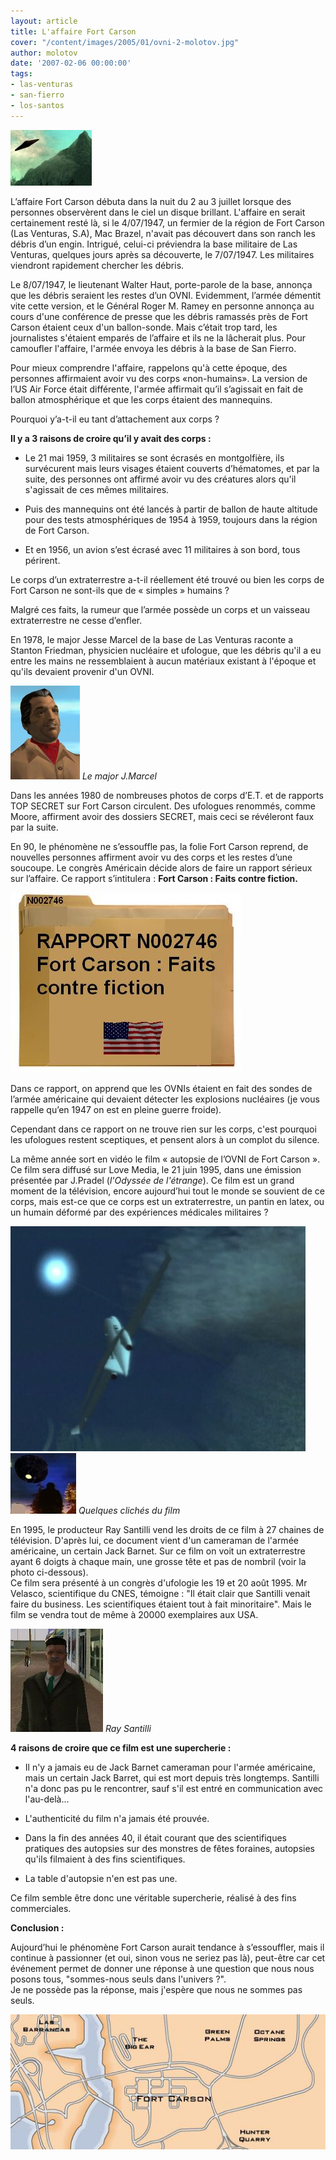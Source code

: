 ```yaml
---
layout: article
title: L'affaire Fort Carson
cover: "/content/images/2005/01/ovni-2-molotov.jpg"
author: molotov
date: '2007-02-06 00:00:00'
tags:
- las-venturas
- san-fierro
- los-santos
---
```


![](/content/images/2005/01/ovni-2-molotov.jpg)

L’affaire Fort Carson débuta dans la nuit du 2 au 3 juillet lorsque des personnes observèrent dans le ciel un disque brillant. L'affaire en serait certainement resté là, si le 4/07/1947, un fermier de la région de Fort Carson (Las Venturas, S.A), Mac Brazel, n'avait pas découvert dans son ranch les débris d’un engin. Intrigué, celui-ci préviendra la base militaire de Las Venturas, quelques jours après sa découverte, le 7/07/1947. Les militaires viendront rapidement chercher les débris.

Le 8/07/1947, le lieutenant Walter Haut, porte-parole de la base, annonça que les débris seraient les restes d’un OVNI. Evidemment, l’armée démentit vite cette version, et le Général Roger M. Ramey en personne annonça au cours d'une conférence de presse que les débris ramassés près de Fort Carson étaient ceux d'un ballon-sonde. Mais c’était trop tard, les journalistes s'étaient emparés de l’affaire et ils ne la lâcherait plus. Pour camoufler l'affaire, l'armée envoya les débris à la base de San Fierro.

Pour mieux comprendre l'affaire, rappelons qu'à cette époque, des personnes affirmaient avoir vu des corps «non-humains». La version de l’US Air Force était différente, l'armée affirmait qu’il s’agissait en fait de ballon atmosphérique et que les corps étaient des mannequins.

Pourquoi y’a-t-il eu tant d’attachement aux corps ?

**Il y a 3 raisons de croire qu’il y avait des corps :**

- Le 21 mai 1959, 3 militaires se sont écrasés en montgolfière, ils survécurent mais leurs visages étaient couverts d’hématomes, et par la suite, des personnes ont affirmé avoir vu des créatures alors qu'il s'agissait de ces mêmes militaires.

- Puis des mannequins ont été lancés à partir de ballon de haute altitude pour des tests atmosphériques de 1954 à 1959, toujours dans la région de Fort Carson.

- Et en 1956, un avion s’est écrasé avec 11 militaires à son bord, tous périrent.

Le corps d’un extraterrestre a-t-il réellement été trouvé ou bien les corps de Fort Carson ne sont-ils que de « simples » humains ?

Malgré ces faits, la rumeur que l’armée possède un corps et un vaisseau extraterrestre ne cesse d’enfler.

En 1978, le major Jesse Marcel de la base de Las Venturas raconte a Stanton Friedman, physicien nucléaire et ufologue, que les débris qu'il a eu entre les mains ne ressemblaient à aucun matériaux existant à l'époque et qu'ils devaient provenir d'un OVNI.

![Le major J.Marcel](/content/images/2005/01/major-molotov.jpg)
_Le major J.Marcel_

Dans les années 1980 de nombreuses photos de corps d’E.T. et de rapports TOP SECRET sur Fort Carson circulent. Des ufologues renommés, comme Moore, affirment avoir des dossiers SECRET, mais ceci se révéleront faux par la suite.

En 90, le phénomène ne s’essouffle pas, la folie Fort Carson reprend, de nouvelles personnes affirment avoir vu des corps et les restes d’une soucoupe. Le congrès Américain décide alors de faire un rapport sérieux sur l’affaire. Ce rapport s’intitulera : **Fort Carson : Faits contre fiction.**

![](/content/images/2005/01/fortcarsonrapport-molotov.jpg)

Dans ce rapport, on apprend que les OVNIs étaient en fait des sondes de l’armée américaine qui devaient détecter les explosions nucléaires (je vous rappelle qu’en 1947 on est en pleine guerre froide).

Cependant dans ce rapport on ne trouve rien sur les corps, c'est pourquoi les ufologues restent sceptiques, et pensent alors à un complot du silence.

La même année sort en vidéo le film « autopsie de l’OVNI de Fort Carson ». Ce film sera diffusé sur Love Media, le 21 juin 1995, dans une émission présentée par J.Pradel (_l'Odyssée de l'étrange_). Ce film est un grand moment de la télévision, encore aujourd’hui tout le monde se souvient de ce corps, mais est-ce que ce corps est un extraterrestre, un pantin en latex, ou un humain déformé par des expériences médicales militaires ?

![](/content/images/2005/01/ovni-molotov2.jpg)
![Quelques clichés du film](/content/images/2005/01/ovni-molotov.jpg)
_Quelques clichés du film_

En 1995, le producteur Ray Santilli vend les droits de ce film à 27 chaines de télévision. D'après lui, ce document vient d'un cameraman de l'armée américaine, un certain Jack Barnet. Sur ce film on voit un extraterrestre ayant 6 doigts à chaque main, une grosse tête et pas de nombril (voir la photo ci-dessous).  
Ce film sera présenté à un congrès d'ufologie les 19 et 20 août 1995. Mr Velasco, scientifique du CNES, témoigne : "Il était clair que Santilli venait faire du business. Les scientifiques étaient tout à fait minoritaire". Mais le film se vendra tout de même à 20000 exemplaires aux USA.

![Ray Santilli](/content/images/2005/01/raysantilli-molotov.jpg)
_Ray Santilli_

**4 raisons de croire que ce film est une supercherie :**

- Il n'y a jamais eu de Jack Barnet cameraman pour l'armée américaine, mais un certain Jack Barret, qui est mort depuis très longtemps. Santilli n'a donc pas pu le rencontrer, sauf s'il est entré en communication avec l'au-delà...

- L'authenticité du film n'a jamais été prouvée.

- Dans la fin des années 40, il était courant que des scientifiques pratiques des autopsies sur des monstres de fêtes foraines, autopsies qu'ils filmaient à des fins scientifiques.

- La table d'autopsie n'en est pas une.

Ce film semble être donc une véritable supercherie, réalisé à des fins commerciales.

**Conclusion :**

Aujourd’hui le phénomène Fort Carson aurait tendance à s’essouffler, mais il continue à passionner (et oui, sinon vous ne seriez pas là), peut-être car cet événement permet de donner une réponse à une question que nous nous posons tous, "sommes-nous seuls dans l'univers ?".  
Je ne possède pas la réponse, mais j'espère que nous ne sommes pas seuls.

![](/content/images/2005/01/fortcarsoncarte-molotov.jpg)

<!--kg-card-end: markdown-->
